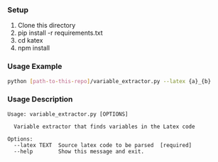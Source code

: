 ### Setup
1. Clone this directory
2. pip install -r requirements.txt
3. cd katex
4. npm install
   
### Usage Example

```bash
python [path-to-this-repo]/variable_extractor.py --latex {a}_{b}
```

### Usage Description

```
Usage: variable_extractor.py [OPTIONS]

  Variable extractor that finds variables in the Latex code

Options:
  --latex TEXT  Source latex code to be parsed  [required]
  --help        Show this message and exit.
```
